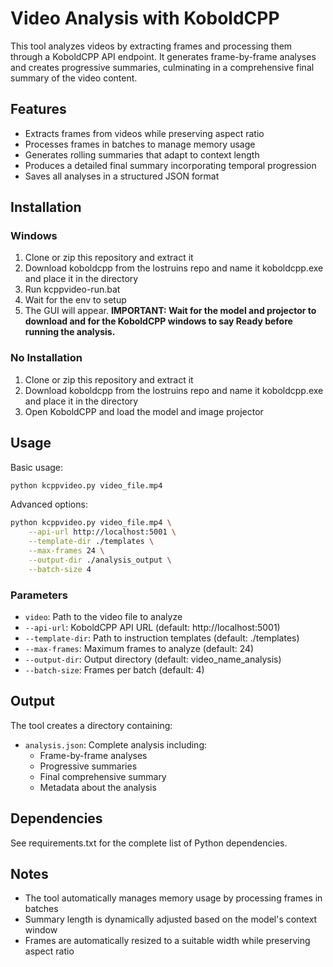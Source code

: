 # Video Analysis with KoboldCPP

This tool analyzes videos by extracting frames and processing them through a KoboldCPP API endpoint. It generates frame-by-frame analyses and creates progressive summaries, culminating in a comprehensive final summary of the video content.

## Features

- Extracts frames from videos while preserving aspect ratio
- Processes frames in batches to manage memory usage
- Generates rolling summaries that adapt to context length
- Produces a detailed final summary incorporating temporal progression
- Saves all analyses in a structured JSON format

## Installation

### Windows

1. Clone or zip this repository and extract it
2. Download koboldcpp from the lostruins repo and name it koboldcpp.exe and place it in the directory
3. Run kcppvideo-run.bat
4. Wait for the env to setup
5. The GUI will appear. **IMPORTANT: Wait for the model and projector to download and for the KoboldCPP windows to say Ready before running the analysis.**

### No Installation

1. Clone or zip this repository and extract it
2. Download koboldcpp from the lostruins repo and name it koboldcpp.exe and place it in the directory
3. Open KoboldCPP and load the model and image projector

## Usage

Basic usage:
```bash
python kcppvideo.py video_file.mp4
```

Advanced options:
```bash
python kcppvideo.py video_file.mp4 \
    --api-url http://localhost:5001 \
    --template-dir ./templates \
    --max-frames 24 \
    --output-dir ./analysis_output \
    --batch-size 4
```

### Parameters

- `video`: Path to the video file to analyze
- `--api-url`: KoboldCPP API URL (default: http://localhost:5001)
- `--template-dir`: Path to instruction templates (default: ./templates)
- `--max-frames`: Maximum frames to analyze (default: 24)
- `--output-dir`: Output directory (default: video_name_analysis)
- `--batch-size`: Frames per batch (default: 4)

## Output

The tool creates a directory containing:
- `analysis.json`: Complete analysis including:
  - Frame-by-frame analyses
  - Progressive summaries
  - Final comprehensive summary
  - Metadata about the analysis

## Dependencies

See requirements.txt for the complete list of Python dependencies.

## Notes

- The tool automatically manages memory usage by processing frames in batches
- Summary length is dynamically adjusted based on the model's context window
- Frames are automatically resized to a suitable width while preserving aspect ratio
